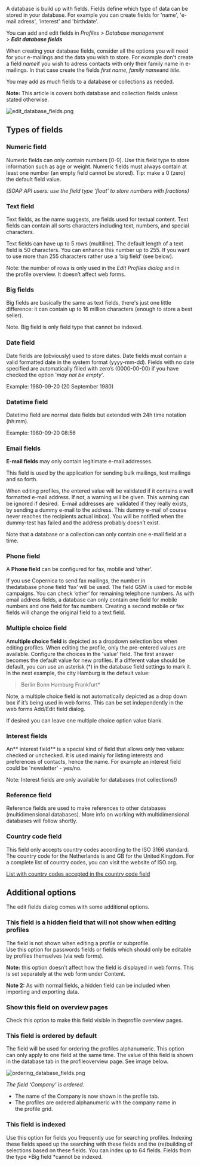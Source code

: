 A database is build up with fields. Fields define which type of data can
be stored in your database. For example you can create fields for
'name', 'e-mail adress', 'interest' and 'birthdate'.

You can add and edit fields in *Profiles \> Database management
\> **Edit database fields***

When creating your database fields, consider all the options you will
need for your e-mailings and the data you wish to store. For example
don't create a field *name*if you wish to adress contacts with only
their family name in e-mailings. In that case create the fields *first
name*, *family name*and *title*.

You may add as much fields to a database or collections as needed. 

**Note:** This article is covers both database and collection fields
unless stated otherwise.

![](edit_database_fields.png "edit_database_fields.png")

Types of fields
---------------

### Numeric field

Numeric fields can only contain numbers [0-9]. Use this field type to
store information such as age or weight. Numeric fields must always
contain at least one number (an empty field cannot be stored). Tip: make
a 0 (zero) the default field value.

*(SOAP API users: use the field type 'float' to store numbers with
fractions)*

### Text field

Text fields, as the name suggests, are fields used for textual content.
Text fields can contain all sorts characters including text, numbers,
and special characters.

Text fields can have up to 5 rows (multiline). The default length of a
text field is 50 characters. You can enhance this number up to 255. If
you want to use more than 255 characters rather use a ‘big field’ (see
below).

Note: the number of rows is only used in the *Edit Profiles dialog* and
in the profile overview. It doesn’t affect web forms.

### Big fields

Big fields are basically the same as text fields, there's just one
little difference: it can contain up to 16 million characters (enough to
store a best seller).

Note. Big field is only field type that cannot be indexed.

### Date field

Date fields are (obviously) used to store dates. Date fields must
contain a valid formatted date in the system format (yyyy-mm-dd). Fields
with no date specified are automatically filled with zero’s (0000-00-00)
if you have checked the option '*may not be empty*'.

Example: 1980-09-20 (20 September 1980)

### Datetime field

Datetime field are normal date fields but extended with 24h time
notation (hh:mm).

Example: 1980-09-20 08:56

### Email fields

**E-mail fields** may only contain legitimate e-mail addresses.

This field is used by the application for sending bulk mailings, test
mailings and so forth.

When editing profiles, the entered value will be validated if it
contains a well formatted e-mail address. If not, a warning will be
given. This warning can be ignored if desired.  E-mail addresses are
 validated if they really exists, by sending a dummy e-mail to the
address. This dummy e-mail of course never reaches the recipients actual
inbox). You will be notified when the dummy-test has failed and the
address probably doesn’t exist.

Note that a database or a collection can only contain one e-mail field
at a time.  

### Phone field

A **Phone field** can be configured for fax, mobile and ‘other’.

If you use Copernica to send fax mailings, the number in
thedatabase phone field ‘fax’ will be used. The field GSM is used for
mobile campaigns. You can check ‘other’ for remaining telephone numbers.
As with email address fields, a database can only contain one field for
mobile numbers and one field for fax numbers. Creating a second mobile
or fax fields will change the original field to a text field.

### Multiple choice field

A**multiple choice field** is depicted as a dropdown selection box when
editing profiles. When editing the profile, only the pre-entered values
are available. Configure the choices in the 'value' field. The first
answer becomes the default value for new profiles. If a different value
should be default, you can use an asterisk (\*) in the database field
settings to mark it. In the next example, the city Hamburg is the
default value:

> Berlin
>  Bonn
>  Hamburg
>  Frankfurt\*

Note, a multiple choice field is not automatically depicted as a drop
down box if it’s being used in web forms. This can be set independently
in the web forms Add/Edit field dialog.

If desired you can leave one multiple choice option value blank.

### Interest fields

An** interest field** is a special kind of field that allows only two
values: checked or unchecked. It is used mainly for listing interests
and preferences of contacts, hence the name. For example
an interest field could be 'newsletter' - yes/no.

Note: Interest fields are only available for databases (not
collections!)

### Reference field

Reference fields are used to make references to other databases
(multidimensional databases). More info on working with multidimensional
databases will follow shortly.

### Country code field

This field only accepts country codes according to the ISO 3166
standard. The country code for the Netherlands is and GB for the United
Kingdom. For a complete list of country codes, you can visit the website
of ISO.org.

[List with country codes accepted in the country code
field](http://www.iso.org/iso/country_codes/iso_3166_code_lists/country_names_and_code_elements.htm)

Additional options
------------------

The edit fields dialog comes with some additional options.

### This field is a hidden field that will not show when editing profiles

The field is not shown when editing a profile or subprofile. \
Use this option for passwords fields or fields which should only be
editable by profiles themselves (via web forms).

**Note:** this option doesn’t affect how the field is displayed in web
forms. This is set separately at the web form under Content.

**Note 2:** As with normal fields, a hidden field can be included when
importing and exporting data.

### Show this field on overview pages

Check this option to make this field visible in theprofile overview
pages.

### This field is ordered by default

The field will be used for ordering the profiles alphanumeric. This
option can only apply to one field at the same time. The value of this
field is shown in the database tab in the profileoverview page. See
image below.

![](ordering_database_fields.png "ordering_database_fields.png")

*The field ‘Company’ is ordered.*

-   The name of the Company is now shown in the profile tab.
-   The profiles are ordered alphanumeric with the company name in
    the profile grid.

### This field is indexed

Use this option for fields you frequently use for searching profiles.
Indexing these fields speed up the searching with these fields and the
(re)building of selections based on these fields. You can index up to 64
fields. Fields from the type *Big field *cannot be indexed.
